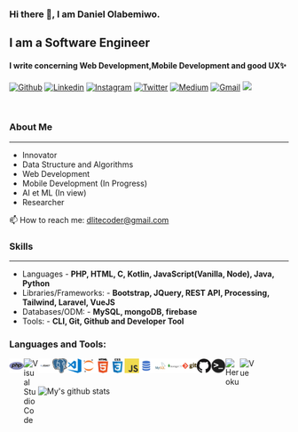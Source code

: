 ### Hi there 👋, I am Daniel Olabemiwo.
## I am a Software Engineer


#### I write concerning Web Development,Mobile Development and good UX✨ 
<!--
**D-Lite/D-Lite** is a ✨ _special_ ✨ repository because its `README.md` (this file) appears on your GitHub profile.
Here are some ideas to get you started:
- 🔭 I’m currently working on A weather app
- 🌱 I’m currently learning Kotlin
- 👯 I’m looking to collaborate on ...
- 🤔 I’m looking for help with ...
- 💬 Ask me about anything PHP
- 📫 How to reach me: olabemiwodaniel@gmail.com
- 😄 Pronouns: He
- ⚡ Fun fact: !!!

-->

[![Github](https://img.shields.io/badge/-Github-000?style=flat&logo=Github&logoColor=white)](https://github.com/D-Lite)
[![Linkedin](https://img.shields.io/badge/-LinkedIn-blue?style=flat&logo=Linkedin&logoColor=white)](https://www.linkedin.com/in/theolabemiwodaniel/)
[![Instagram](https://img.shields.io/badge/-Instagram-c13584?style=flat&labelColor=c13584&logo=instagram&logoColor=white)](https://www.instagram.com/danielolabemiwo/)
[![Twitter](https://img.shields.io/badge/-Twitter-1ca0f1?style=flat-square&labelColor=1ca0f1&logo=twitter&logoColor=white&link=https://twitter.com/fikkyman1)](https://www.twitter.com/fikkyman1/)
[![Medium](https://img.shields.io/badge/-Medium-03a57a?style=flat-square&labelColor=000000&logo=Medium&link=https://medium.com/@olabemiwodaniel/)](https://medium.com/@olabemiwodaniel) 
[![Gmail](https://img.shields.io/badge/-Gmail-c14438?style=flat&logo=Gmail&logoColor=white)](mailto:olabemiwodaniel@gmail.com)
<a href="https://wa.me/+2349035135299?text=Hi Daniel(GIT),">
  <img src="https://img.shields.io/badge/WHATSAPP-%2325D366.svg?&style=flat-square&logo=whatsapp&logoColor=white" />
</a>

&nbsp; 

### About Me ###
----------------------------------------------------------------------------------------------------------------------------
- Innovator
- Data Structure and Algorithms
- Web Development
- Mobile Development (In Progress)
- AI et ML (In view)
- Researcher

📫 How to reach me: dlitecoder@gmail.com
### Skills ###
----------------------------------------------------------------------------------------------------------------------------
- Languages - **PHP, HTML, C, Kotlin, JavaScript(Vanilla, Node), Java, Python**
- Libraries/Frameworks: - **Bootstrap, JQuery, REST API, Processing, Tailwind, Laravel, VueJS**
- Databases/ODM: - **MySQL, mongoDB, firebase**
- Tools: - **CLI, Git, Github and Developer Tool**

### Languages and Tools:

<img align="left" alt="PHP" width="26px" src="https://raw.githubusercontent.com/github/explore/80688e429a7d4ef2fca1e82350fe8e3517d3494d/topics/php/php.png"/>
<img align="left" alt="Visual Studio Code" width="26px" src="https://user-images.githubusercontent.com/44473671/108043832-d98cca80-7041-11eb-8f65-6e7069d0e4b4.png"/>
<img align="left" alt="Visual Studio Code" width="26px" src="https://raw.githubusercontent.com/github/explore/80688e429a7d4ef2fca1e82350fe8e3517d3494d/topics/jquery/jquery.png"/>
<img align="left" alt="Postgres SQL" width="26px" src="https://raw.githubusercontent.com/github/explore/80688e429a7d4ef2fca1e82350fe8e3517d3494d/topics/postgresql/postgresql.png"/>
<img align="left" alt="Visual Studio Code" width="26px" src="https://raw.githubusercontent.com/github/explore/80688e429a7d4ef2fca1e82350fe8e3517d3494d/topics/visual-studio-code/visual-studio-code.png"/>
<img align="left" alt="Jupyter Notebook" width="26px" src="https://raw.githubusercontent.com/github/explore/80688e429a7d4ef2fca1e82350fe8e3517d3494d/topics/jupyter-notebook/jupyter-notebook.png"/>
<img align="left" alt="HTML5" width="26px" src="https://raw.githubusercontent.com/github/explore/80688e429a7d4ef2fca1e82350fe8e3517d3494d/topics/html/html.png"/>
<!-- <img width="320" alt="vercel" width="26px" height="26px"  src="https://user-images.githubusercontent.com/44473671/108044679-dd6d1c80-7042-11eb-9159-298128b47c15.png"> -->
<img align="left" alt="CSS3" width="26px" src="https://raw.githubusercontent.com/github/explore/80688e429a7d4ef2fca1e82350fe8e3517d3494d/topics/css/css.png"/>
<img align="left" alt="JavaScript" width="26px" src="https://raw.githubusercontent.com/github/explore/80688e429a7d4ef2fca1e82350fe8e3517d3494d/topics/javascript/javascript.png"/>
<img align="left" alt="SQL" width="26px" src="https://raw.githubusercontent.com/github/explore/80688e429a7d4ef2fca1e82350fe8e3517d3494d/topics/sql/sql.png"/>
<img align="left" alt="MySQL" width="26px" src="https://raw.githubusercontent.com/github/explore/80688e429a7d4ef2fca1e82350fe8e3517d3494d/topics/mysql/mysql.png"/>
<img align="left" alt="MongoDB" width="26px" src="https://raw.githubusercontent.com/github/explore/80688e429a7d4ef2fca1e82350fe8e3517d3494d/topics/mongodb/mongodb.png"/>
<img align="left" alt="Git" width="26px" src="https://raw.githubusercontent.com/github/explore/80688e429a7d4ef2fca1e82350fe8e3517d3494d/topics/git/git.png"/>
<img align="left" alt="GitHub" width="26px" src="https://raw.githubusercontent.com/github/explore/78df643247d429f6cc873026c0622819ad797942/topics/github/github.png"/>
<img align="left" alt="Terminal" width="26px" src="https://raw.githubusercontent.com/github/explore/80688e429a7d4ef2fca1e82350fe8e3517d3494d/topics/terminal/terminal.png"/>
<img align="left" alt="Heroku" width="26px" src="https://avatars3.githubusercontent.com/u/23211?s=200&v=4"/>
<img align="left" alt="Vue" width="26px" src="https://user-images.githubusercontent.com/44473671/108044197-41dbac00-7042-11eb-8f64-666d487d11d2.png"/>
<br />
<br />

![My's github stats](https://github-readme-stats.vercel.app/api?username=D-Lite&theme=dark&hide=["issues"]&show_icons=true)
